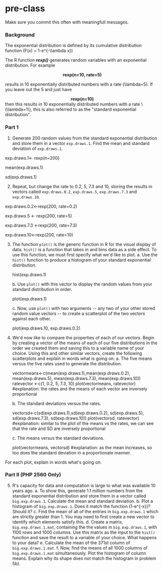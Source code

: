 # pre-class


Make sure you commit this often with meaningfull messages. 

### Background

The exponential distribution is defined by its cumulative distribution function
\(F(x) = 1-e^{-\lambda x}\)

The R function ***rexp()*** generates random variables with an exponential distribution. For example 
<center><strong>rexp(n=10, rate=5)</strong> </center>

results in 10 exponentially distributed numbers with a rate \(\lambda=5\). If you leave out the 5 and just have
<center><strong>rexp(n=10) </strong></center>
then this results in 10 exponentially distributed numbers with a rate \(\lambda=1\), this is also referred to as the "standard exponential distribution". 

### Part 1
1. Generate 200 random values from the standard exponential distribution and store them in a vector `exp.draws.1`.  Find the mean and standard deviation of `exp.draws.1`.


exp.draws.1<- rexp(n=200)

mean(exp.draws.1)

sd(exp.draws.1)

2. Repeat, but change the rate to 0.2, 5, 7.3 and 10, storing the results in vectors called  `exp.draws.0.2`,  `exp.draws.5`,  `exp.draws.7.3` and  `exp.draws.10`. 

  exp.draws.0.2<-rexp(200, rate=0.2)
  
  exp.draws.5 <- rexp(200, rate=5)
  
  exp.draws.7.3 <-rexp(200, rate=7.3)
  
  exp.draws.10<-rexp(200, rate=10)

3. The function `plot()` is the generic function in R for the visual display of data. `hist()` is a function that takes in and bins data as a side effect. To use this function, we must first specify what we'd like to plot.
    a. Use the `hist()` function to produce a histogram of your standard exponential distribution. 
    
    hist(exp.draws.1)
    
    b. Use `plot()` with this vector to display the random values from your standard distribution in order.
    
    plot(exp.draws.1)
    
    c. Now, use `plot()` with two arguments -- any two of your other stored random value vectors -- to create a scatterplot of the two vectors against each other.
    
    plot(exp.draws.10, exp.draws.0.2)

4. We'd now like to compare the properties of each of our vectors. Begin by creating a vector of the means of each of our five distributions in the order we created them and saving this to a variable name of your choice. Using this and other similar vectors, create the following scatterplots and explain in words what is going on:
    a. The five means versus the five rates used to generate the distribution.
    
    vectormeans<-c(mean(exp.draws.1),mean(exp.draws.0.2),  mean(exp.draws.5), mean(exp.draws.7.3), mean(exp.draws.10))
    ratevector <-c(1, 0.2, 5, 7.3, 10)
    plot(vectormeans, ratevector)
    #explanation: the rates and the means of each vector are inversely proportional
    
    b. The standard deviations versus the rates.
    
    vectorsd<-c(sd(exp.draws.1),sd(exp.draws.0.2),  sd(exp.draws.5), sd(exp.draws.7.3), sd(exp.draws.10))
    plot(vectorsd, ratevector)
    #explanation: similar to the plot of the means vs the rates, we can see that the rate and SD are inversely proportional
    
    c. The means versus the standard deviations.
    
    plot(vectormeans, vectorsd)
    #explanation: as the mean increases, so too does the standard deviation in a proportionate manner.

For each plot, explain in words what's going on.

### Part II (PHP 2560 Only)


5. R's capacity for data and computation is large to what was available 10 years ago. 
    a. To show this, generate 1.1 million numbers from the standard exponential distribution and store them in a vector called `big.exp.draws.1`. Calculate the mean and standard deviation.
    b. Plot a histogram of `big.exp.draws.1`.  Does it match the function \(1-e^{-x}\)?  Should it? 
    c. Find the mean of all of the entries in `big.exp.draws.1` which are strictly greater than 1. You may need to first create a new vector to identify which elements satisfy this.
    d. Create a matrix, `big.exp.draws.1.mat`, containing the the values in 
`big.exp.draws.1`, with 1100 rows and 1000 columns. Use this matrix as the input to the `hist()` function and save the result to a variable of your choice. What happens to your data?
    e. Calculate the mean of the 371st column of `big.exp.draws.1.mat`.
    f. Now, find the means of all 1000 columns of `big.exp.draws.1.mat` simultaneously. Plot the histogram of column means.  Explain why its shape does not match the histogram in problem 5b).
   
